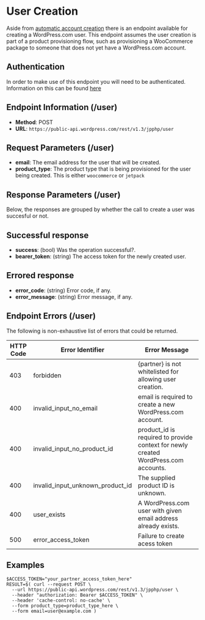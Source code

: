 # User Creation

Aside from [automatic account creation](/jetpack/automatic-account-creation-connection.md) there is an endpoint available for creating a WordPress.com user. This endpoint assumes the user creation is part of a product provisioning flow, such as provisioning a WooCommerce package to someone that does not yet have a WordPress.com account.

## Authentication
In order to make use of this endpoint you will need to be authenticated. Information on this can be found [here](/jetpack/plan-provisioning-direct-api.md###endpoint-information)

## Endpoint Information (/user)

- __Method__: POST
- __URL__: `https://public-api.wordpress.com/rest/v1.3/jpphp/user`

## Request Parameters (/user)

- __email__: The email address for the user that will be created.
- __product_type__: The product type that is being provisioned for the user being created. This is either `woocommerce` or `jetpack`


## Response Parameters (/user)

Below, the responses are grouped by whether the call to create a user was succesful or not.

## Successful response

- __success__: (bool) Was the operation successful?.
- __bearer_token__: (string) The access token for the newly created user.

## Errored response

- __error_code__: (string) Error code, if any.
- __error_message__: (string) Error message, if any.

## Endpoint Errors (/user)

The following is non-exhaustive list of errors that could be returned.

| HTTP Code | Error Identifier          | Error Message                                                             |
| --------- | ------------------------- | ------------------------------------------------------------------------- |
| 403 | forbidden | {partner} is not whitelisted for allowing user creation. |
| 400 | invalid_input_no_email | email is required to create a new WordPress.com account. |
| 400 | invalid_input_no_product_id | product_id is required to provide context for newly created WordPress.com accounts. |
| 400 | invalid_input_unknown_product_id | The supplied product ID is unknown. |
| 400 | user_exists | A WordPress.com user with given email address already exists. |
| 500 | error_access_token | Failure to create acess token

## Examples


```shell
$ACCESS_TOKEN="your_partner_access_token_here"
RESULT=$( curl --request POST \
  --url https://public-api.wordpress.com/rest/v1.3/jpphp/user \
  --header "authorization: Bearer $ACCESS_TOKEN" \
  --header 'cache-control: no-cache' \
  --form product_type=product_type_here \
  --form email=user@example.com )
```


